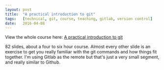 ```yaml
---
layout: post
title:  "A practical introduction to git"
tags:   [technical, git, course, teaching, gitlab, version control]
date:   2016-04-08
---
```


View the whole course here: [A practical introduction to git](http://annaken.github.io/intro_to_git_course/#/)

82 slides, about a four to six hour course. Almost every other slide is an exercise to get you really familiar with the git commands and how things fit together. I'm using Gitlab as the remote but that's just a very small segment, and really similar to Github.
